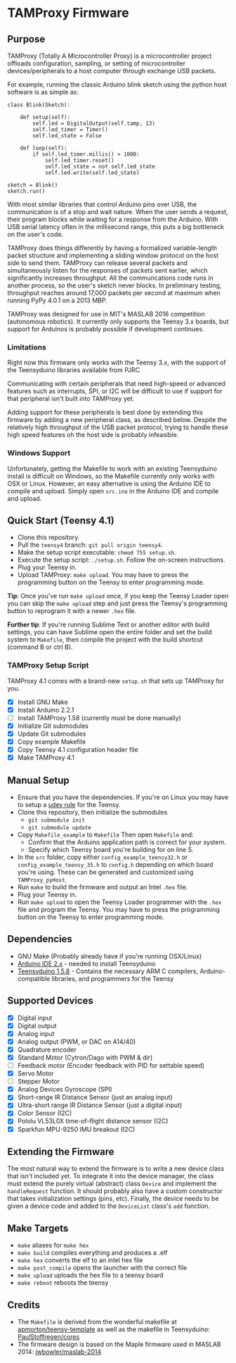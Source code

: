 # TAMProxy Firmware

## Purpose

TAMProxy (Totally A Microcontroller Proxy) is a microcontroller project offloads configuration, sampling, or setting of microcontroller devices/peripherals to a host computer through exchange USB packets.

For example, running the classic Arduino blink sketch using the python host software is as simple as:

	class Blink(Sketch):

	    def setup(self):
	        self.led = DigitalOutput(self.tamp, 13)
	        self.led_timer = Timer()
	        self.led_state = False

	    def loop(self):
	        if self.led_timer.millis() > 1000:
	            self.led_timer.reset()
	            self.led_state = not self.led_state
	            self.led.write(self.led_state)

    sketch = Blink()
    sketch.run()

With most similar libraries that control Arduino pins over USB, the communication is of a stop and wait nature. When the user sends a request, their program blocks while waiting for a response from the Arduino. With USB serial latency often in the millisecond range, this puts a big bottleneck on the user's code.

TAMProxy does things differently by having a formalized variable-length packet structure and implementing a sliding window protocol on the host side to send them. TAMProxy can release several packets and simultaneously listen for the responses of packets sent earlier, which significantly increases throughput. All the communcations code runs in another process, so the user's sketch never blocks. In preliminary testing, throughput reaches around 17,000 packets per second at maximum when running PyPy 4.0.1 on a 2013 MBP.

TAMProxy was designed for use in MIT's MASLAB 2016 competition (autonomous robotics). It currently only supports the Teensy 3.x boards, but support for Arduinos is probably possible if development continues.

### Limitations
Right now this firmware only works with the Teensy 3.x, with the support of the Teensyduino libraries available from PJRC

Communicating with certain peripherals that need high-speed or advanced features such as interrupts, SPI, or I2C will be difficult to use if support for that peripheral isn't built into TAMProxy yet.

Adding support for these peripherals is best done by extending this firmware by adding a new peripheral class, as described below. Despite the relatively high throughput of the USB packet protocol, trying to handle these high speed features oh the host side is probably infeasible.

### Windows Support
Unfortunately, getting the Makefile to work with an existing Teensyduino install is difficult on Windows, so the Makefile currently only works with OSX or Linux.
However, an easy alternative is using the Arduino IDE to compile and upload. Simply open `src.ino` in the Arduino IDE and compile and upload.

## Quick Start (Teensy 4.1)

- Clone this repository.
- Pull the `teensy4` branch: `git pull origin teensy4`.
- Make the setup script executable: `chmod 755 setup.sh`.
- Execute the setup script: `./setup.sh`.  Follow the on-screen instructions.
- Plug your Teensy in.
- Upload TAMProxy: `make upload`.  You may have to press the programming button on the Teensy to enter programming mode.

**Tip**: Once you've run `make upload` once, if you keep the Teensy Loader open you can skip the `make upload` step and just press the Teensy's programming button to reprogram it with a newer `.hex` file.

**Further tip**: If you're running Sublime Text or another editor with build settings, you can have Sublime open the entire folder and set the build system to `Makefile`, then compile the project with the build shortcut (command B or ctrl B).

### TAMProxy Setup Script

TAMProxy 4.1 comes with a brand-new `setup.sh` that sets up TAMProxy for you.
- [x] Install GNU Make
- [x] Install Arduino 2.2.1
- [ ] Install TAMProxy 1.58 (currently must be done manually)
- [x] Initialize Git submodules
- [x] Update Git submodules
- [x] Copy example Makefile
- [x] Copy Teensy 4.1 configuration header file
- [x] Make TAMProxy 4.1

## Manual Setup

- Ensure that you have the dependencies. If you're on Linux you may have to setup a [udev rule](https://www.pjrc.com/teensy/loader_linux.html) for the Teensy.
- Clone this repository, then initialize the submodules
	- `git submodule init`
	- `git submodule update`
- Copy `Makefile_example` to `Makefile` Then open `Makefile` and:
	- Confirm that the Arduino application path is correct for your system.
	- Specify which Teensy board you're building for on line 5.
- In the `src` folder, copy either `config_example_teensy32.h` or `config_example_teensy_35.h` to `config.h` depending on which board you're using. These can be generated and customized using `TAMProxy_pyHost`.
- Run `make` to build the firmware and output an Intel `.hex` file.
- Plug your Teensy in.
- Run `make upload` to open the Teensy Loader programmer with the `.hex` file and program the Teensy. You may have to press the programming button on the Teensy to enter programming mode.

## Dependencies

- GNU Make (Probably already have if you're running OSX/Linux)
- [Arduino IDE 2.x](https://www.arduino.cc/en/software) - needed to install Teensyduino
- [Teensyduino 1.5.8](https://www.pjrc.com/teensy/td_download.html) - Contains the necessary ARM C compilers, Arduino-compatible libraries, and programmers for the Teensy

## Supported Devices
- [x] Digital input
- [x] Digital output
- [x] Analog input
- [x] Analog output (PWM, or DAC on A14/40)
- [x] Quadrature encoder
- [x] Standard Motor (Cytron/Dago with PWM & dir)
- [ ] Feedback motor (Encoder feedback with PID for settable speed)
- [x] Servo Motor
- [ ] Stepper Motor
- [x] Analog Devices Gyroscope (SPI)
- [x] Short-range IR Distance Sensor (just an analog input)
- [x] Ultra-short range IR Distance Sensor (just a digital input)
- [x] Color Sensor (I2C)
- [x] Pololu VL53L0X time-of-flight distance sensor (I2C)
- [x] Sparkfun MPU-9250 IMU breakout (I2C)

## Extending the Firmware

The most natural way to extend the firmware is to write a new device class that isn't included yet. To integrate it into the device manager, the class must extend the purely virtual (abstract) class `Device` and implement the `handleRequest` function. It should probably also have a custom constructor that takes initialization settings (pins, etc). Finally, the device needs to be given a device code and added to the `DeviceList` class's `add` function.

## Make Targets

- `make` aliases for `make hex`
- `make build` compiles everything and produces a .elf
- `make hex` converts the elf to an intel hex file
- `make post_compile` opens the launcher with the correct file
- `make upload` uploads the hex file to a teensy board
- `make reboot` reboots the teensy

## Credits

- The `Makefile` is derived from the wonderful makefile at [apmorton/teensy-template](https://github.com/apmorton/teensy-template) as well as the makefile in Teensyduino: [PaulStoffregen/cores](PaulStoffregen/cores)
- The firmware design is based on the Maple firmware used in MASLAB 2014: [jwbowler/maslab-2014](https://github.com/jwbowler/maslab-2014)
